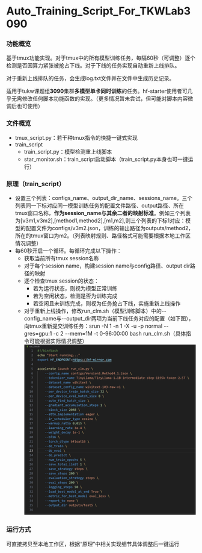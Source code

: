 # Auto_Training_Script_For_TKWLab3090

### 功能概览

基于tmux功能实现。对于tmux中的所有模型训练任务，每隔60秒（可调整）逐个检测是否因算力紧张被抢占下线。对于下线的任务实现自动重新上线排队。

对于重新上线排队的任务，会生成log.txt文件并在文件中生成历史记录。

适用于tukw课题组**3090**集群**多模型单卡同时训练**的任务。hf-starter使用者可几乎无需修改任何脚本功能函数的实现。（更多情况暂未尝试，但可能对脚本内容微调后也可使用）

### 文件概览

* tmux_script.py：若干种tmux指令的快捷一键式实现
* train_script
  * train_script.py：模型检测重上线脚本
  * star_monitor.sh：train_script启动脚本（train_script.py本身也可一键运行）

### 原理（train_script）

* 设置三个列表：configs_name、output_dir_name、sessions_name。三个列表同一下标对应同一模型训练任务的配置文件路径、output路径、所在tmux窗口名称，**作为session_name与其余二者的映射标准**。例如三个列表为[v3m1,v3m2],[method1,method2],[m1,m2],则三个列表的下标1对应：模型的配置文件为configs/v3m2.json，训练的输出路径为outputs/method2，所在的tmux窗口为m2。（列表映射规则、路径格式可能需要根据本地工作区情况调整）
* 每60秒开启一个循环。每循环完成以下操作：
  * 获取当前所有tmux session名称
  * 对于每个session name，构建session name与config路径、output dir路径的映射
  * 逐个检查tmux session的状态：
    * 若为运行状态，则视为模型正常训练
    * 若为空闲状态，检测是否为训练完成
    * 若空闲且未训练完成，则视为任务抢占下线，实施重新上线操作
  * 对于重新上线操作，修改run_clm.sh（模型训练脚本）中的--config_name与--output_dir两项为当前下线任务对应的配置（如下图），向tmux重新提交训练任务：srun -N 1 -n 1 -X -u -p normal --gres=gpu:1 -c 2 --mem=1M -t 0-96:00:00 bash run_clm.sh（具体指令可能根据实际情况调整）
![](run_clm.png)

### 运行方式
可直接拷贝至本地工作区，根据“原理”中相关实现细节具体调整后一键运行